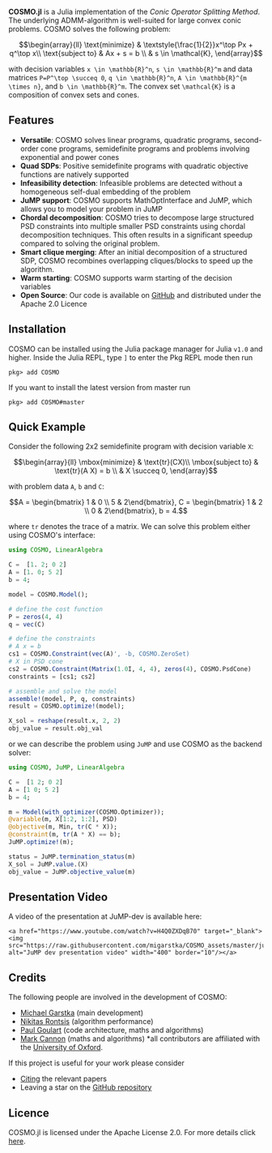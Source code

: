 __COSMO.jl__ is a Julia implementation of the _Conic Operator Splitting Method_. The underlying ADMM-algorithm is well-suited for large convex conic problems. COSMO solves the following problem:

```math
\begin{array}{ll} \text{minimize} & \textstyle{\frac{1}{2}}x^\top Px + q^\top x\\ \text{subject to} & Ax + s = b \\ & s \in \mathcal{K},
\end{array}
```

with decision variables ``x \in \mathbb{R}^n``, ``s \in \mathbb{R}^m`` and data matrices ``P=P^\top \succeq 0``, ``q \in \mathbb{R}^n``, ``A \in \mathbb{R}^{m \times n}``, and ``b \in \mathbb{R}^m``. The convex set ``\mathcal{K}``
 is a composition of convex sets and cones.

## Features

* __Versatile__: COSMO solves linear programs, quadratic programs, second-order cone programs, semidefinite programs and problems involving exponential and power cones
* __Quad SDPs__: Positive semidefinite programs with quadratic objective functions are natively supported
* __Infeasibility detection__: Infeasible problems are detected without a homogeneous self-dual embedding of the problem
* __JuMP support__: COSMO supports MathOptInterface and JuMP, which allows you to model your problem in JuMP
* __Chordal decomposition__: COSMO tries to decompose large structured PSD constraints into multiple smaller PSD constraints using chordal decomposition techniques. This often results in a significant speedup compared to solving the original problem.
* __Smart clique merging__: After an initial decomposition of a structured SDP, COSMO recombines overlapping cliques/blocks to speed up the algorithm.
* __Warm starting__: COSMO supports warm starting of the decision variables
* __Open Source__: Our code is available on [GitHub](https://github.com/oxfordcontrol/COSMO.jl) and distributed under the Apache 2.0 Licence

## Installation
COSMO can be installed using the Julia package manager for Julia `v1.0` and higher. Inside the Julia REPL, type `]` to enter the Pkg REPL mode then run

`pkg> add COSMO`

If you want to install the latest version from master run

`pkg> add COSMO#master`

## Quick Example
Consider the following 2x2 semidefinite program with decision variable `X`:
```math
\begin{array}{ll} \mbox{minimize} &  \text{tr}(CX)\\
\mbox{subject to} &  \text{tr}(A X) = b \\
                  &  X \succeq 0,
\end{array}
```
with problem data `A`, `b` and `C`:
```math
A = \begin{bmatrix} 1 & 0 \\ 5 & 2\end{bmatrix},
C = \begin{bmatrix} 1 & 2 \\ 0 & 2\end{bmatrix},
b = 4.
```
where `tr` denotes the trace of a matrix.
We can solve this problem either using COSMO's interface:
```julia
using COSMO, LinearAlgebra

C =  [1. 2; 0 2]
A = [1. 0; 5 2]
b = 4;

model = COSMO.Model();

# define the cost function
P = zeros(4, 4)
q = vec(C)

# define the constraints
# A x = b
cs1 = COSMO.Constraint(vec(A)', -b, COSMO.ZeroSet)
# X in PSD cone
cs2 = COSMO.Constraint(Matrix(1.0I, 4, 4), zeros(4), COSMO.PsdCone)
constraints = [cs1; cs2]

# assemble and solve the model
assemble!(model, P, q, constraints)
result = COSMO.optimize!(model);

X_sol = reshape(result.x, 2, 2)
obj_value = result.obj_val
```

or we can describe the problem using `JuMP` and use COSMO as the backend solver:
```julia
using COSMO, JuMP, LinearAlgebra

C =  [1 2; 0 2]
A = [1 0; 5 2]
b = 4;

m = Model(with_optimizer(COSMO.Optimizer));
@variable(m, X[1:2, 1:2], PSD)
@objective(m, Min, tr(C * X));
@constraint(m, tr(A * X) == b);
JuMP.optimize!(m);

status = JuMP.termination_status(m)
X_sol = JuMP.value.(X)
obj_value = JuMP.objective_value(m)
```

## Presentation Video
A video of the presentation at JuMP-dev is available here:
```@raw html
<a href="https://www.youtube.com/watch?v=H4Q0ZXDqB70" target="_blank"><img src="https://raw.githubusercontent.com/migarstka/COSMO_assets/master/jump_dev_video.png" alt="JuMP dev presentation video" width="400" border="10"/></a>
```

## Credits

The following people are involved in the development of COSMO:
* [Michael Garstka](https://migarstka.github.io) (main development)
* [Nikitas Rontsis](https://github.com/nrontsis) (algorithm performance)
* [Paul Goulart](http://users.ox.ac.uk/~engs1373/) (code architecture, maths and algorithms)
* [Mark Cannon](https://markcannon.github.io) (maths and algorithms)
\*all contributors are affiliated with the [University of Oxford](http://www2.eng.ox.ac.uk/control).

If this project is useful for your work please consider
* [Citing](citing.md) the relevant papers
* Leaving a star on the [GitHub repository](https://github.com/oxfordcontrol/COSMO.jl)


## Licence
COSMO.jl is licensed under the Apache License 2.0. For more details click [here](https://github.com/oxfordcontrol/COSMO.jl/blob/master/LICENSE.md).
